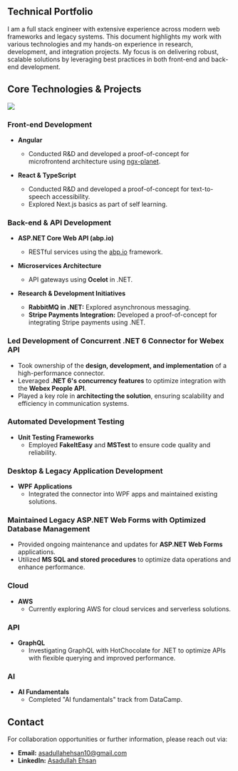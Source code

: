 ## Technical Portfolio
I am a full stack engineer with extensive experience across modern web frameworks and legacy systems. This document highlights my work with various technologies and my hands-on experience in research, development, and integration projects. My focus is on delivering robust, scalable solutions by leveraging best practices in both front-end and back-end development.

## Core Technologies & Projects

<p>
  <a href="https://skillicons.dev">
    <img src="https://skillicons.dev/icons?i=ts,angular,cs,dotnet,graphql,aws" />
  </a>
</p>

### Front-end Development
- **Angular**
  - Conducted R&D and developed a proof-of-concept for microfrontend architecture using [ngx-planet]([https://ngx-planet.com/](https://github.com/worktile/ngx-planet)).
  
- **React & TypeScript**
  - Conducted R&D and developed a proof-of-concept for text-to-speech accessibility.
  - Explored Next.js basics as part of self learning.

### Back-end & API Development
- **ASP.NET Core Web API (abp.io)**
  - RESTful services using the [abp.io](https://abp.io/) framework.
  
- **Microservices Architecture**
  - API gateways using **Ocelot** in .NET.
  
- **Research & Development Initiatives**
  - **RabbitMQ in .NET:** Explored asynchronous messaging.
  - **Stripe Payments Integration:** Developed a proof-of-concept for integrating Stripe payments using .NET.

### Led Development of Concurrent .NET 6 Connector for Webex API  
- Took ownership of the **design, development, and implementation** of a high-performance connector.  
- Leveraged **.NET 6's concurrency features** to optimize integration with the **Webex People API**.  
- Played a key role in **architecting the solution**, ensuring scalability and efficiency in communication systems.

### Automated Development Testing
- **Unit Testing Frameworks**
  - Employed **FakeItEasy** and **MSTest** to ensure code quality and reliability.

### Desktop & Legacy Application Development
- **WPF Applications**
  - Integrated the connector into WPF apps and maintained existing solutions.
  
### Maintained Legacy ASP.NET Web Forms with Optimized Database Management
- Provided ongoing maintenance and updates for **ASP.NET Web Forms** applications.  
- Utilized **MS SQL and stored procedures** to optimize data operations and enhance performance.  

### Cloud
- **AWS**
  - Currently exploring AWS for cloud services and serverless solutions.

### API
- **GraphQL**
  - Investigating GraphQL with HotChocolate for .NET to optimize APIs with flexible querying and improved performance.

### AI
- **AI Fundamentals**
  - Completed "AI fundamentals" track from DataCamp.

## Contact
For collaboration opportunities or further information, please reach out via:

- **Email:** [asadullahehsan10@gmail.com](mailto:asadullahehsan10@gmail.com)
- **LinkedIn:** [Asadullah Ehsan](https://www.linkedin.com/in/asadullahehsan/)
